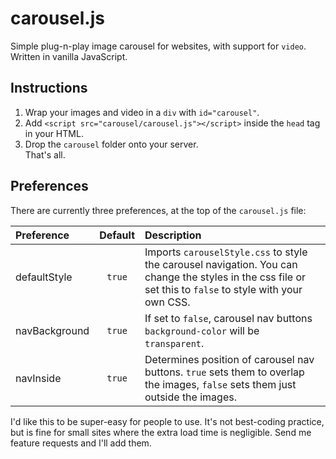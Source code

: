 carousel.js
===========

Simple plug-n-play image carousel for websites, with support for `video`.
<br/>Written in vanilla JavaScript. 

Instructions
------------
1. Wrap your images and video in a `div` with `id="carousel"`.
2. Add `<script src="carousel/carousel.js"></script>` inside the `head` tag in your HTML.
3. Drop the `carousel` folder onto your server.
<br/>That's all.

Preferences
-----------
There are currently three preferences, at the top of the `carousel.js` file:

|Preference |Default   |Description|
|:----------|:--------:|:----------|
|defaultStyle|`true`|Imports `carouselStyle.css` to style the carousel navigation. You can change the styles in the css file or set this to `false` to style with your own CSS.|
|navBackground|`true`|If set to `false`, carousel nav buttons `background-color` will be `transparent`.| 
|navInside|`true`|Determines position of carousel nav buttons. `true` sets them to overlap the images, `false` sets them just outside the images.|

I'd like this to be super-easy for people to use. It's not best-coding practice, but is fine for small sites where the extra load time is negligible. Send me feature requests and I'll add them. 
